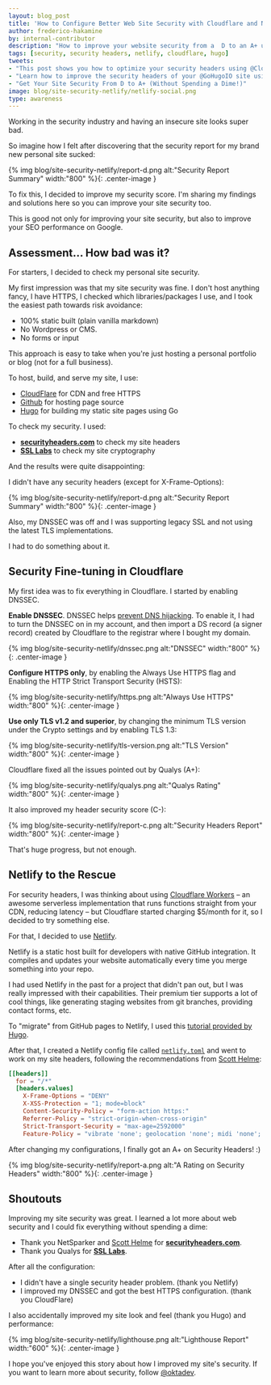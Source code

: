 ```yaml
---
layout: blog_post
title: 'How to Configure Better Web Site Security with Cloudflare and Netlify'
author: frederico-hakamine
by: internal-contributor
description: "How to improve your website security from a  D to an A+ using Cloudflare and Netlify. The best part? You don't have to spend a dime!"
tags: [security, security headers, netlify, cloudflare, hugo]
tweets:
- "This post shows you how to optimize your security headers using @Cloudflare and @Netlify. Go from D to A+ today with these handy instructions!"
- "Learn how to improve the security headers of your @GoHugoIO site using @Cloudflare and @Netlify."
- "Get Your Site Security From D to A+ (Without Spending a Dime!)"
image: blog/site-security-netlify/netlify-social.png
type: awareness
---
```


Working in the security industry and having an insecure site looks super bad. 

So imagine how I felt after discovering that the security report for my brand new personal site sucked:

{% img blog/site-security-netlify/report-d.png alt:"Security Report Summary" width:"800" %}{: .center-image }

To fix this, I decided to improve my security score. I'm sharing my findings and solutions here so you can improve your site security too.

This is good not only for improving your site security, but also to improve your SEO performance on Google.

## Assessment... How bad was it?

For starters, I decided to check my personal site security.

My first impression was that my site security was fine. I don't host anything fancy, I have HTTPS, I checked which libraries/packages I use, and I took the easiest path towards risk avoidance:

- 100% static built (plain vanilla markdown)
- No Wordpress or CMS.
- No forms or input

This approach is easy to take when you're just hosting a personal portfolio or blog (not for a full business).

To host, build, and serve my site, I use:

- [CloudFlare](https://cloudflare.com) for CDN and free HTTPS
- [Github](https://github.com/sudobinbash/sudobinbash-site) for hosting page source
- [Hugo](https://gohugo.io/) for building my static site pages using Go

To check my security. I used:

- **[securityheaders.com](https://securityheaders.com)** to check my site headers
- **[SSL Labs](https://www.ssllabs.com/ssltest/)** to check my site cryptography

And the results were quite disappointing:

I didn't have any security headers (except for X-Frame-Options):

{% img blog/site-security-netlify/report-d.png alt:"Security Report Summary" width:"800" %}{: .center-image }

Also, my DNSSEC was off and I was supporting legacy SSL and not using the latest TLS implementations.

I had to do something about it.

## Security Fine-tuning in Cloudflare

My first idea was to fix everything in Cloudflare. I started by enabling DNSSEC.

**Enable DNSSEC**. DNSSEC helps [prevent DNS hijacking](https://www.icann.org/resources/pages/dnssec-qaa-2014-01-29-en). To enable it, I had to turn the DNSSEC on in my account, and then import a DS record (a signer record) created by Cloudflare to the registrar where I bought my domain.

{% img blog/site-security-netlify/dnssec.png alt:"DNSSEC" width:"800" %}{: .center-image }

**Configure HTTPS only**, by enabling the Always Use HTTPS flag and Enabling the HTTP Strict Transport Security (HSTS):

{% img blog/site-security-netlify/https.png alt:"Always Use HTTPS" width:"800" %}{: .center-image }

**Use only TLS v1.2 and superior**, by changing the minimum TLS version under the Crypto settings and by enabling TLS 1.3:

{% img blog/site-security-netlify/tls-version.png alt:"TLS Version" width:"800" %}{: .center-image }

Cloudflare fixed all the issues pointed out by Qualys (A+): 

{% img blog/site-security-netlify/qualys.png alt:"Qualys Rating" width:"800" %}{: .center-image }

It also improved my header security score (C-):

{% img blog/site-security-netlify/report-c.png alt:"Security Headers Report" width:"800" %}{: .center-image }

That's huge progress, but not enough.

## Netlify to the Rescue

For security headers, I was thinking about using [Cloudflare Workers](https://www.cloudflare.com/products/cloudflare-workers/) – an awesome serverless implementation that runs functions straight from your CDN, reducing latency – but Cloudflare started charging $5/month for it, so I decided to try something else.

For that, I decided to use [Netlify](https://netlify.com).

Netlify is a static host built for developers with native GitHub integration. It compiles and updates your website automatically every time you merge something into your repo.

I had used Netlify in the past for a project that didn't pan out, but I was really impressed with their capabilities. Their premium tier supports a lot of cool things, like generating staging websites from git branches, providing contact forms, etc.

To "migrate" from GitHub pages to Netlify, I used this [tutorial provided by Hugo](https://gohugo.io/hosting-and-deployment/hosting-on-netlify/).

After that, I created a Netlify config file called [`netlify.toml`](https://github.com/sudobinbash/sudobinbash-site/blob/master/netlify.toml) and went to work on my site headers, following the recommendations from [Scott Helme](https://scotthelme.co.uk/tag/security-headers/):

```toml
[[headers]]
  for = "/*"
  [headers.values]
    X-Frame-Options = "DENY"
    X-XSS-Protection = "1; mode=block"
    Content-Security-Policy = "form-action https:"
    Referrer-Policy = "strict-origin-when-cross-origin"
    Strict-Transport-Security = "max-age=2592000"
    Feature-Policy = "vibrate 'none'; geolocation 'none'; midi 'none'; notifications 'none'; push 'none'; sync-xhr 'none'; microphone 'none'; camera 'none'; magnetometer 'none'; gyroscope 'none'; speaker 'none'; vibrate 'none'; fullscreen 'none'; payment 'none'"
```

After changing my configurations, I finally got an A+ on Security Headers! :)

{% img blog/site-security-netlify/report-a.png alt:"A Rating on Security Headers" width:"800" %}{: .center-image }

## Shoutouts

Improving my site security was great. I learned a lot more about web security and I could fix everything without spending a dime:

- Thank you NetSparker and [Scott Helme](https://scotthelme.co.uk/tag/security-headers/) for **[securityheaders.com](https://securityheaders.com)**.
- Thank you Qualys for **[SSL Labs](https://www.ssllabs.com/ssltest/)**.

After all the configuration:

- I didn't have a single security header problem. (thank you Netlify)
- I improved my DNSSEC and got the best HTTPS configuration. (thank you CloudFlare)

I also accidentally improved my site look and feel (thank you Hugo) and performance:

{% img blog/site-security-netlify/lighthouse.png alt:"Lighthouse Report" width:"600" %}{: .center-image }

I hope you've enjoyed this story about how I improved my site's security. If you want to learn more about security, follow [@oktadev](https://twitter.com/oktadev).
